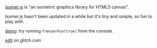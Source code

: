 [isomer.js](http://jdan.github.io/isomer/) is "an isometric graphics library for HTML5 canvas".

Isomer.js hasn't been updated in a while but it's tiny and simple, so fun to play with.

[demo](https://isomerjs-freezer-map.glitch.me/): try running `freezerFun(true)` from the console.

[edit](https://glitch.com/edit/#!/isomerjs-freezer-map) on glitch.com